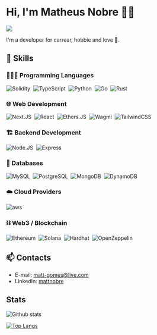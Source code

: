 # Hi, I'm Matheus Nobre 🫸🫷
![](https://komarev.com/ghpvc/?username=ccr5&color=green&style=flat-square)
<p></p>

I'm a developer for carrear, hobbie and love 🖤. 

## 🔧 Skills

### 👨🏽‍💻 Programming Languages
![Solidity](https://img.shields.io/badge/-Solidity-565656?logo=Solidity&logoColor=white&style=for-the-badge)&nbsp;
![TypeScript](https://img.shields.io/badge/-TypeScript-565656?logo=TypeScript&logoColor=white&style=for-the-badge)&nbsp;
![Python](https://img.shields.io/badge/-Python-565656?logo=Python&logoColor=white&style=for-the-badge)&nbsp;
![Go](https://img.shields.io/badge/-Go-565656?logo=Go&logoColor=white&style=for-the-badge)&nbsp;
![Rust](https://img.shields.io/badge/-Rust-565656?logo=Rust&logoColor=white&style=for-the-badge)&nbsp;

### 🌐 Web Development
![Next.JS](https://img.shields.io/badge/-Next.JS-565656?logo=Next.JS&logoColor=white&style=for-the-badge)&nbsp;
![React](https://img.shields.io/badge/-React-565656?logo=React&logoColor=white&style=for-the-badge)&nbsp;
![Ethers.JS](https://img.shields.io/badge/-Ethers.JS-565656?logo=Ethers.JS&logoColor=white&style=for-the-badge)&nbsp;
![Wagmi](https://img.shields.io/badge/-Wagmi-565656?logo=Wagmi&logoColor=white&style=for-the-badge)&nbsp;
![TailwindCSS](https://img.shields.io/badge/-TailwindCSS-565656?logo=TailwindCSS&logoColor=white&style=for-the-badge)&nbsp;

### 🏗 Backend Development
![Node.JS](https://img.shields.io/badge/-Node.JS-565656?logo=Node.JS&logoColor=white&style=for-the-badge)&nbsp;
![Express](https://img.shields.io/badge/-Express-565656?logo=Express&logoColor=white&style=for-the-badge)&nbsp;

### 💾 Databases
![MySQL](https://img.shields.io/badge/-MySQL-565656?logo=MySQL&logoColor=white&style=for-the-badge)&nbsp;
![PostgreSQL](https://img.shields.io/badge/-PostgreSQL-565656?logo=PostgreSQL&logoColor=white&style=for-the-badge)&nbsp;
![MongoDB](https://img.shields.io/badge/-MongoDB-565656?logo=MongoDB&logoColor=white&style=for-the-badge)&nbsp;
![DynamoDB](https://img.shields.io/badge/-DynamoDB-565656?logo=DynamoDB&logoColor=white&style=for-the-badge)&nbsp;

### ☁️ Cloud Providers
![aws](https://img.shields.io/badge/-aws-565656?logo=aws&logoColor=white&style=for-the-badge)&nbsp;


### ⛓ Web3 / Blockchain
![Ethereum](https://img.shields.io/badge/-Ethereum-565656?logo=Ethereum&logoColor=white&style=for-the-badge)&nbsp;
![Solana](https://img.shields.io/badge/-Solana-565656?logo=Solana&logoColor=white&style=for-the-badge)&nbsp;
![Hardhat](https://img.shields.io/badge/-hardhat-565656?logo=hardhat&logoColor=white&style=for-the-badge)&nbsp;
![OpenZeppelin](https://img.shields.io/badge/-OpenZeppelin-565656?logo=OpenZeppelin&logoColor=white&style=for-the-badge)&nbsp;

## 📫 Contacts

- E-mail: matt-gomes@live.com
- LinkedIn: [mattnobre](https://www.linkedin.com/in/mattnobre)


## Stats

![Github stats](https://github-readme-stats.vercel.app/api?username=ccr5&show_icons=true&theme=merko&count_private=true&include_all_commits=true)

[![Top Langs](https://github-readme-stats.vercel.app/api/top-langs/?username=ccr5&langs_count=10&layout=compact&theme=merko&hide=html,css,shell,dockerfile,less,hcl,javascript,elixir)](https://github.com/ccr5/github-readme-stats)
